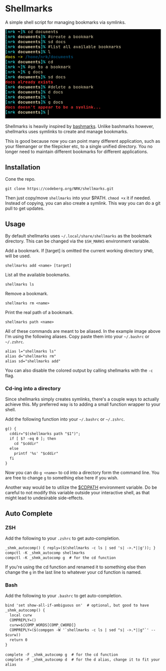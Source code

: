 # Shellmarks

A simple shell script for managing bookmarks via symlinks.

![shellmarks](shellmarks.png)

Shellmarks is heavily inspired by [bashmarks](https://github.com/huyng/bashmarks). Unlike bashmarks however, shellmarks uses symlinks to create and manage bookmarks.

This is good because now you can point many different application, such as your filemanger or the filepicker etc, to a single unified directory. You no longer need to maintain different bookmarks for different applications.


## Installation

Cone the repo.

```
git clone https://codeberg.org/NRK/shellmarks.git
```

Then just copy/move `shellmarks` into your $PATH. `chmod +x` it if needed.
Instead of copying, you can also create a symlink. This way you can do a git pull to get updates.

## Usage

By default shellmarks uses `~/.local/share/shellmarks` as the bookmark directory. This can be changed via the `$SH_MARKS` environment variable.


Add a bookmark. If [target] is omitted the current working directory `$PWD`, will be used.
```
shellmarks add <name> [target]
```

List all the available bookmarks.
```
shellmarks ls
```

Remove a bookmark.
```
shellmarks rm <name>
```

Print the real path of a bookmark.
```
shellmarks path <name>
```

All of these commands are meant to be aliased. In the example image above I'm using the following aliases. Copy paste them into your `~/.bashrc` or `~/.zshrc`.

```
alias l="shellmarks ls"
alias d="shellmarks rm"
alias sd="shellmarks add"
```

You can also disable the colored output by calling shellmarks with the `-c` flag.

### Cd-ing into a directory

Since shellmarks simply creates symlinks, there's a couple ways to actually achieve this. My preferred way is to adding a small function wrapper to your shell.

Add the following function into your `~/.bashrc` or `~/.zshrc`.

```
g() {
  cddir="$(shellmarks path "$1")";
  if [ $? -eq 0 ]; then
    cd "$cddir"
  else
    printf '%s' "$cddir"
  fi
}
```

Now you can do `g <name>` to cd into a directory form the command line. You are free to change `g` to something else here if you wish.

Another way would be to utilize the [$CDPATH](https://linux.101hacks.com/cd-command/cdpath/) environment variable. Do be careful to not modify this variable outside your interactive shell, as that might lead to undesirable side-effects.

## Auto Complete

### ZSH

Add the following to your `.zshrc` to get auto-completion.

```
_shmk_autocomp() { reply=($(shellmarks -c ls | sed 's| ->.*||g')); }
compctl -K _shmk_autocomp shellmarks
compctl -K _shmk_autocomp g  # for the cd function

```

If you're using the cd function and renamed it to something else then change the `g` in the last line to whatever your cd function is named.

### Bash

Add the following to your `.bashrc` to get auto-completion.

```
bind 'set show-all-if-ambiguous on'  # optional, but good to have
_shmk_autocomp() {
  local curw
  COMPREPLY=()
  curw=${COMP_WORDS[COMP_CWORD]}
  COMPREPLY=($(compgen -W '`shellmarks -c ls | sed "s| ->.*||g"`' -- $curw))
  return 0
}

complete -F _shmk_autocomp g  # for the cd function
complete -F _shmk_autocomp d  # for the d alias, change it to fit your alias
```
